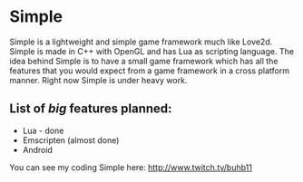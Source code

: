 # Simple
Simple is a lightweight and simple game framework much like Love2d. Simple is made in C++ with OpenGL and has Lua as scripting language. The idea behind Simple is to have a small game framework which has all the features that you would expect from a game framework in a cross platform manner. Right now Simple is under heavy work.
## List of _big_ features planned:
+ Lua - done
+ Emscripten (almost done)
+ Android

You can see my coding Simple here: http://www.twitch.tv/buhb11 
